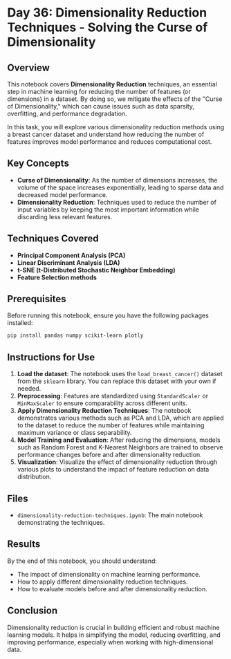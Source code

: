 # Day 36: Dimensionality Reduction Techniques - Solving the Curse of Dimensionality

## Overview
This notebook covers **Dimensionality Reduction** techniques, an essential step in machine learning for reducing the number of features (or dimensions) in a dataset. By doing so, we mitigate the effects of the "Curse of Dimensionality," which can cause issues such as data sparsity, overfitting, and performance degradation.

In this task, you will explore various dimensionality reduction methods using a breast cancer dataset and understand how reducing the number of features improves model performance and reduces computational cost.

## Key Concepts

- **Curse of Dimensionality**: As the number of dimensions increases, the volume of the space increases exponentially, leading to sparse data and decreased model performance.
- **Dimensionality Reduction**: Techniques used to reduce the number of input variables by keeping the most important information while discarding less relevant features.

## Techniques Covered
- **Principal Component Analysis (PCA)**
- **Linear Discriminant Analysis (LDA)**
- **t-SNE (t-Distributed Stochastic Neighbor Embedding)**
- **Feature Selection methods**

## Prerequisites
Before running this notebook, ensure you have the following packages installed:

```bash
pip install pandas numpy scikit-learn plotly
```

## Instructions for Use
1. **Load the dataset**: The notebook uses the `load_breast_cancer()` dataset from the `sklearn` library. You can replace this dataset with your own if needed.
2. **Preprocessing**: Features are standardized using `StandardScaler` or `MinMaxScaler` to ensure comparability across different units.
3. **Apply Dimensionality Reduction Techniques**: The notebook demonstrates various methods such as PCA and LDA, which are applied to the dataset to reduce the number of features while maintaining maximum variance or class separability.
4. **Model Training and Evaluation**: After reducing the dimensions, models such as Random Forest and K-Nearest Neighbors are trained to observe performance changes before and after dimensionality reduction.
5. **Visualization**: Visualize the effect of dimensionality reduction through various plots to understand the impact of feature reduction on data distribution.

## Files
- `dimensionality-reduction-techniques.ipynb`: The main notebook demonstrating the techniques.

## Results
By the end of this notebook, you should understand:
- The impact of dimensionality on machine learning performance.
- How to apply different dimensionality reduction techniques.
- How to evaluate models before and after dimensionality reduction.

## Conclusion
Dimensionality reduction is crucial in building efficient and robust machine learning models. It helps in simplifying the model, reducing overfitting, and improving performance, especially when working with high-dimensional data.